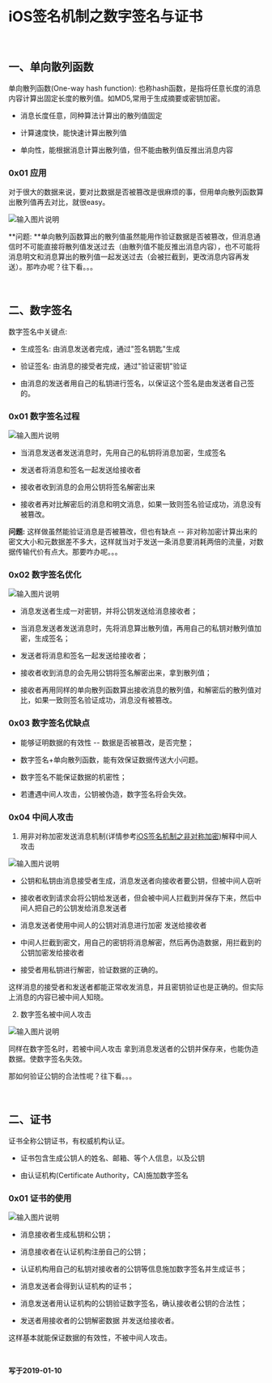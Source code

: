 # iOS签名机制之数字签名与证书

<br>

## 一、单向散列函数

单向散列函数(One-way hash function): 也称hash函数，是指将任意长度的消息内容计算出固定长度的散列值。如MD5,常用于生成摘要或密钥加密。

- 消息长度任意，同种算法计算出的散列值固定

- 计算速度快，能快速计算出散列值

- 单向性，能根据消息计算出散列值，但不能由散列值反推出消息内容

### 0x01 应用

对于很大的数据来说，要对比数据是否被篡改是很麻烦的事，但用单向散列函数算出散列值再去对比，就很easy。

![输入图片说明](https://images.gitee.com/uploads/images/2019/0108/195214_e79db2ee_1355277.png "Snip20190108_10.png")


**问题: **单向散列函数算出的散列值虽然能用作验证数据是否被篡改，但消息通信时不可能直接将散列值发送过去（由散列值不能反推出消息内容），也不可能将消息明文和消息算出的散列值一起发送过去（会被拦截到，更改消息内容再发送）。那咋办呢？往下看。。。

<br>

## 二、数字签名


数字签名中关键点: 

- 生成签名: 由消息发送者完成，通过"签名钥匙"生成

- 验证签名: 由消息的接受者完成，通过"验证密钥"验证

- 由消息的发送者用自己的私钥进行签名，以保证这个签名是由发送者自己签的。

### 0x01 数字签名过程

![输入图片说明](https://images.gitee.com/uploads/images/2019/0110/211232_7e4c768a_1355277.png "Snip20190110_1.png")

- 当消息发送者发送消息时，先用自己的私钥将消息加密，生成签名

- 发送者将消息和签名一起发送给接收者

- 接收者收到消息的会用公钥将签名解密出来

- 接收者再对比解密后的消息和明文消息，如果一致则签名验证成功，消息没有被篡改。



 **问题:** 这样做虽然能验证消息是否被篡改，但也有缺点 -- 非对称加密计算出来的密文大小和元数据差不多大，这样就当对于发送一条消息要消耗两倍的流量，对数据传输代价有点大。那要咋办呢。。。


### 0x02 数字签名优化

![输入图片说明](https://images.gitee.com/uploads/images/2019/0110/215716_9a0faeba_1355277.png "Snip20190110_3.png")

- 消息发送者生成一对密钥，并将公钥发送给消息接收者；

- 当消息发送者发送消息时，先将消息算出散列值，再用自己的私钥对散列值加密，生成签名；

- 发送者将消息和签名一起发送给接收者；

- 接收者收到消息的会先用公钥将签名解密出来，拿到散列值；

- 接收者再用同样的单向散列函数算出接收消息的散列值，和解密后的散列值对比，如果一致则签名验证成功，消息没有被篡改。


### 0x03 数字签名优缺点

- 能够证明数据的有效性 -- 数据是否被篡改，是否完整；

- 数字签名+单向散列函数，能有效保证数据传送大小问题。

- 数字签名不能保证数据的机密性；

- 若遭遇中间人攻击，公钥被伪造，数字签名将会失效。


### 0x04 中间人攻击

1. 用非对称加密发送消息机制(详情参考[iOS签名机制之非对称加密](https://gitee.com/zhaoName0x01/Notes/blob/master/iOSReverse/iOS签名机制之非对称加密.md))解释中间人攻击

![输入图片说明](https://images.gitee.com/uploads/images/2019/0110/221216_63a2f756_1355277.png "Snip20190110_5.png")


- 公钥和私钥由消息接受者生成，消息发送者向接收者要公钥，但被中间人窃听

- 接收者收到请求会将公钥给发送者，但会被中间人拦截到并保存下来，然后中间人把自己的公钥发给消息发送者

- 消息发送者使用中间人的公钥对消息进行加密 发送给接收者

- 中间人拦截到密文，用自己的密钥将消息解密，然后再伪造数据，用拦截到的公钥加密发给接收者

- 接受者用私钥进行解密，验证数据的正确的。


这样消息的接受者和发送者都能正常收发消息，并且密钥验证也是正确的。但实际上消息的内容已被中间人知晓。

2. 数字签名被中间人攻击

![输入图片说明](https://images.gitee.com/uploads/images/2019/0110/223716_831fef3c_1355277.png "Snip20190110_7.png")


同样在数字签名时，若被中间人攻击 拿到消息发送者的公钥并保存来，也能伪造数据。使数字签名失效。

那如何验证公钥的合法性呢？往下看。。。

<br>

## 二、证书


证书全称公钥证书，有权威机构认证。

- 证书包含生成公钥人的姓名、邮箱、等个人信息，以及公钥

- 由认证机构(Certificate Authority，CA)施加数字签名



### 0x01 证书的使用


![输入图片说明](https://images.gitee.com/uploads/images/2019/0110/224509_16b24da7_1355277.png "Snip20190110_8.png")


- 消息接收者生成私钥和公钥；

- 消息接收者在认证机构注册自己的公钥；

- 认证机构用自己的私钥对接收者的公钥等信息施加数字签名并生成证书；

- 消息发送者会得到认证机构的证书；

- 消息发送者用认证机构的公钥验证数字签名，确认接收者公钥的合法性；

- 发送者用接收者的公钥解密数据 并发送给接收者。


这样基本就能保证数据的有效性，不被中间人攻击。


<br>

**写于2019-01-10**

<br>